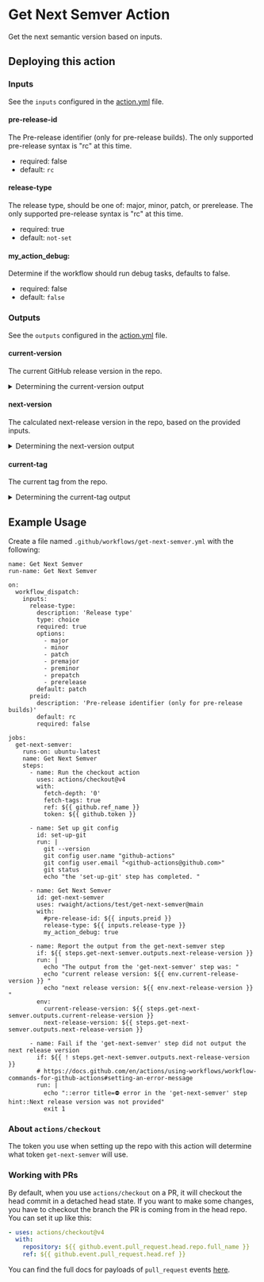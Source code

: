 # Get Next Semver Action

Get the next semantic version based on inputs.

## Deploying this action

### Inputs

See the `inputs` configured in the [action.yml](action.yml) file.

#### pre-release-id

The Pre-release identifier (only for pre-release builds). The only supported pre-release syntax is "rc" at this time.
* required: false
* default: `rc`

#### release-type

The release type, should be one of: major, minor, patch, or prerelease. The only supported pre-release syntax is "rc" at this time.
* required: true
* default: `not-set`

#### my_action_debug:

Determine if the workflow should run debug tasks, defaults to false.
* required: false
* default: `false`

### Outputs

See the `outputs` configured in the [action.yml](action.yml) file.

#### current-version

The current GitHub release version in the repo. 

<details><summary>Determining the current-version output</summary>

The `current-version` output is currently determined using:
```bash
# for production: major, minor, patch releases
gh release list --exclude-drafts --exclude-pre-releases --limit 1 --json tagName | jq -r ".[].tagName"

# for pre-releases: prerelease, premajor, preminor, prepatch
gh release list --exclude-drafts --limit 1 --json tagName | jq -r ".[].tagName"
```

</details>


#### next-version

The calculated next-release version in the repo, based on the provided inputs. 

<details><summary>Determining the next-version output</summary>

The `next-version` output is currently determined using:
```bash
# Increment a PRERELEASE '-rc' version:
echo "${current-version}" | awk 'BEGIN{FS=OFS="-rc"} {$2+=1} 1'
# Increment a PATCH version:
echo "${current-version}" | awk 'BEGIN{FS=OFS="."} {$3+=1} 1'
# Increment a MINOR version:
echo "${current-version}" | awk 'BEGIN{FS=OFS="."} {$2+=1;$3=0} 1'
# Increment a MAJOR version:
echo "${current-version}" | awk 'BEGIN{FS=OFS="."} {$1+=1;$2=0;$3=0} 1'
# Create a PREPATCH version:
echo "${current-version}" | awk 'BEGIN{FS=OFS="."} {$3+=1} 1' | awk 'BEGIN{FS=OFS="-rc"} {$2+=1} 1'
# Create a PREMINOR version:
echo "${current-version}" | awk 'BEGIN{FS=OFS="."} {$2+=1;$3=0} 1' | awk 'BEGIN{FS=OFS="-rc"} {$2+=1} 1'
# Create a PREMAJOR version:
echo "${current-version}" | awk 'BEGIN{FS=OFS="."} {$1+=1;$2=0;$3=0} 1' | awk 'BEGIN{FS=OFS="-rc"} {$2+=1} 1'
```

</details>


#### current-tag

The current tag from the repo. 

<details><summary>Determining the current-tag output</summary>

The `current-tag` output is currently determined using:
```bash
git describe --tags `git rev-list --tags --max-count=1`
```

</details>



## Example Usage

Create a file named `.github/workflows/get-next-semver.yml` with the following:
```
name: Get Next Semver
run-name: Get Next Semver

on:
  workflow_dispatch:
    inputs:
      release-type:
        description: 'Release type'
        type: choice
        required: true
        options:
          - major
          - minor
          - patch
          - premajor
          - preminor
          - prepatch
          - prerelease
        default: patch
      preid:
        description: 'Pre-release identifier (only for pre-release builds)'
        default: rc
        required: false

jobs:
  get-next-semver:
    runs-on: ubuntu-latest
    name: Get Next Semver
    steps:
      - name: Run the checkout action
        uses: actions/checkout@v4
        with:
          fetch-depth: '0'
          fetch-tags: true
          ref: ${{ github.ref_name }}
          token: ${{ github.token }}

      - name: Set up git config
        id: set-up-git
        run: |
          git --version
          git config user.name "github-actions"
          git config user.email "<github-actions@github.com>"
          git status
          echo "the 'set-up-git' step has completed. "

      - name: Get Next Semver
        id: get-next-semver
        uses: rwaight/actions/test/get-next-semver@main
        with:
          #pre-release-id: ${{ inputs.preid }}
          release-type: ${{ inputs.release-type }}
          my_action_debug: true

      - name: Report the output from the get-next-semver step
        if: ${{ steps.get-next-semver.outputs.next-release-version }}
        run: |
          echo "The output from the 'get-next-semver' step was: "
          echo "current release version: ${{ env.current-release-version }} "
          echo "next release version: ${{ env.next-release-version }} "
        env:
          current-release-version: ${{ steps.get-next-semver.outputs.current-release-version }}
          next-release-version: ${{ steps.get-next-semver.outputs.next-release-version }}

      - name: Fail if the 'get-next-semver' step did not output the next release version
        if: ${{ ! steps.get-next-semver.outputs.next-release-version }}
        # https://docs.github.com/en/actions/using-workflows/workflow-commands-for-github-actions#setting-an-error-message
        run: |
          echo "::error title=⛔ error in the 'get-next-semver' step hint::Next release version was not provided"
          exit 1

```

### About `actions/checkout`

The token you use when setting up the repo with this action will determine what token `get-next-semver` will use.  

### Working with PRs

By default, when you use `actions/checkout` on a PR, it will checkout the head commit in a detached head state.
If you want to make some changes, you have to checkout the branch the PR is coming from in the head repo.  
You can set it up like this:

```yaml
- uses: actions/checkout@v4
  with:
    repository: ${{ github.event.pull_request.head.repo.full_name }}
    ref: ${{ github.event.pull_request.head.ref }}
```

You can find the full docs for payloads of `pull_request` events [here](https://docs.github.com/en/developers/webhooks-and-events/webhooks/webhook-events-and-payloads#webhook-payload-example-32).

